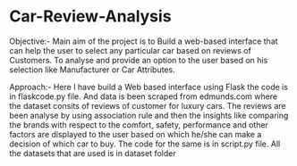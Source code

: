 # Car-Review-Analysis
Objective:- Main aim of the project is to Build a web-based interface that can help the user to select any particular car based on reviews of Customers. To analyse and provide an option to the user based on his selection like Manufacturer or Car Attributes.

Approach:- Here I have build a Web based interface using Flask the code is in flaskcode.py file. 
And data is been scraped from edmunds.com where the dataset consits of reviews of customer for luxury cars.
The reviews are been analyse by using association rule and then the insights like comparing the brands with respect to the comfort, safety, performance and other factors are displayed to the user based on which he/she can make a decision of which car to buy. 
The code for the same is in script.py file. 
All the datasets that are used is in dataset folder 
